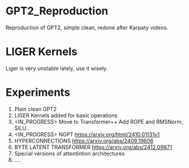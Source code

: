 # GPT2_Reproduction
Reproduction of GPT2, simple clean, redone after Karpaty videos.

# LIGER Kernels
Liger is very unstable lately, use it wisely.

# Experiments
1. <DONE> Plain clean GPT2
2. <DONE> LIGER Kernels added for basic operations
3. <IN_PROGRESS> Move to Transformer++ Add ROPE and RMSNorm, SILU..
2. <IN_PROGRESS> NGPT https://arxiv.org/html/2410.01131v1
3. <TODO> HYPERCONNECTIONS https://arxiv.org/abs/2409.19606
4. <TODO> BYTE LATENT TRANSFORMER https://arxiv.org/abs/2412.09871
5. <TODO> Special versions of attentintion architectures
6. <TODO> ....